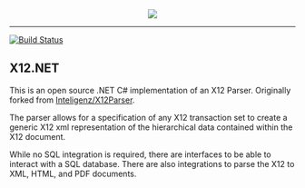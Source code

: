 <div align="center">
  <img src="https://raw.githubusercontent.com/wiki/bvanfleet/X12.NET/X12Icon.png" />
</div>

--------

[![Build Status](https://travis-ci.org/bvanfleet/X12.NET.svg?branch=DotNetCore)](https://travis-ci.org/bvanfleet/X12.NET)

X12.NET
-------

This is an open source .NET C# implementation of an X12 Parser. Originally forked from [Inteligenz/X12Parser](https://github.com/Inteligenz/X12Parser).

The parser allows for a specification of any X12 transaction set to create a generic X12 xml representation of the hierarchical data contained within the X12 document.

While no SQL integration is required, there are interfaces to be able to interact with a SQL database. There are also integrations to parse the X12 to XML, HTML, and PDF documents.
